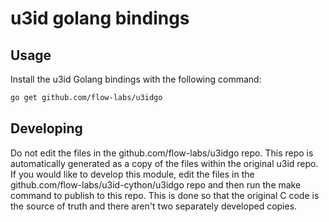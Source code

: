 # u3id golang bindings

## Usage

Install the u3id Golang bindings with the following command:
```bash
go get github.com/flow-labs/u3idgo
```



## Developing

Do not edit the files in the github.com/flow-labs/u3idgo repo. This repo is automatically generated as a copy of the files within the original u3id repo. If you would like to develop this module, edit the files in the github.com/flow-labs/u3id-cython/u3idgo repo and then run the make command to publish to this repo. This is done so that the original C code is the source of truth and there aren't two separately developed copies.